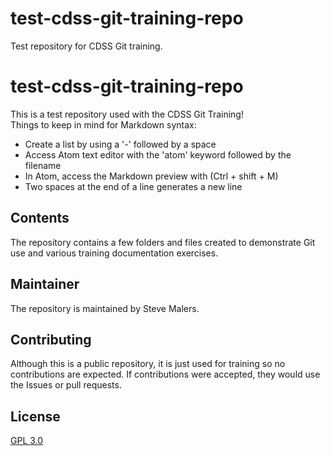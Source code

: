 # test-cdss-git-training-repo
Test repository for CDSS Git training.
# test-cdss-git-training-repo #

This is a test repository used with the CDSS Git Training!  
Things to keep in mind for Markdown syntax:

- Create a list by using a '-' followed by a space
- Access Atom text editor with the 'atom' keyword followed by the filename
- In Atom, access the Markdown preview with (Ctrl + shift + M)
- Two spaces at the end of a line generates a new line
 
## Contents ##

The repository contains a few folders and files created to demonstrate Git use and various training documentation exercises.

## Maintainer ##

The repository is maintained by Steve Malers.

## Contributing ##

Although this is a public repository, it is just used for training so no contributions are expected.
If contributions were accepted, they would use the Issues or pull requests.

## License ##

[GPL 3.0](https://github.com/smalers/test-cdss-git-training-repo/blob/master/LICENSE)

<div id="iframe container">
 <script async src="//jsfiddle.net/masforce/troj4q5y/5/embed/result/"> </script>
</div>
